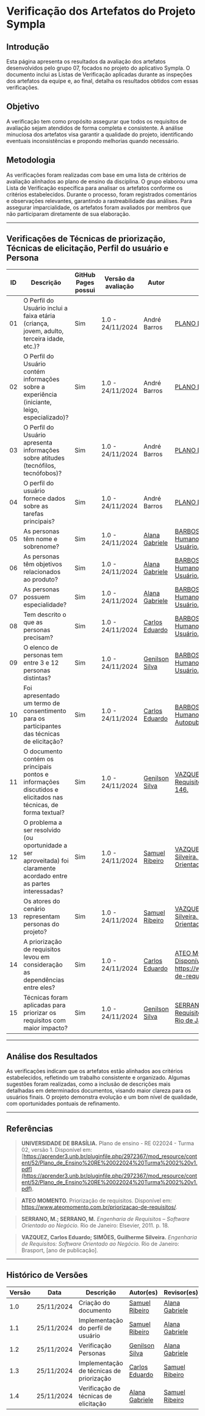 # Verificação dos Artefatos do Projeto Sympla

## Introdução

Esta página apresenta os resultados da avaliação dos artefatos desenvolvidos pelo grupo 07, focados no projeto do aplicativo Sympla. O documento inclui as Listas de Verificação aplicadas durante as inspeções dos artefatos da equipe e, ao final, detalha os resultados obtidos com essas verificações.

## Objetivo

A verificação tem como propósito assegurar que todos os requisitos de avaliação sejam atendidos de forma completa e consistente. A análise minuciosa dos artefatos visa garantir a qualidade do projeto, identificando eventuais inconsistências e propondo melhorias quando necessário.

## Metodologia

As verificações foram realizadas com base em uma lista de critérios de avaliação alinhados ao plano de ensino da disciplina. O grupo elaborou uma Lista de Verificação específica para analisar os artefatos conforme os critérios estabelecidos. Durante o processo, foram registrados comentários e observações relevantes, garantindo a rastreabilidade das análises. Para assegurar imparcialidade, os artefatos foram avaliados por membros que não participaram diretamente de sua elaboração.

---

## Verificações de Técnicas de priorização, Técnicas de elicitação, Perfil do usuário e Persona

| **ID** | **Descrição** | **GitHub Pages possui** | **Versão da avaliação** | **Autor** | **Fonte** |
|--------|---------------|-------------------------|-------------------------|-----------|-----------|
| 01     | O Perfil do Usuário inclui a faixa etária (criança, jovem, adulto, terceira idade, etc.)?             | Sim                     | 1.0 - 24/11/2024                     | André Barros |[PLANO DE ENSINO ](https://github.com/Requisitos-de-Software/2024.2-Threads/blob/main/docs/verifica%C3%A7%C3%A3o/Grupo7/imagens/imgTabela/Captura%20de%20tela%202024-11-24%20205414.jpg) |
| 02     | O Perfil do Usuário contém informações sobre a experiência (iniciante, leigo, especializado)? | Sim | 1.0 - 24/11/2024 | André Barros | [PLANO DE ENSINO ](https://github.com/Requisitos-de-Software/2024.2-Threads/blob/main/docs/verifica%C3%A7%C3%A3o/Grupo7/imagens/imgTabela/Captura%20de%20tela%202024-11-24%20205414.jpg) |
| 03     | O Perfil do Usuário apresenta informações sobre atitudes (tecnófilos, tecnófobos)?	 | Sim | 1.0 - 24/11/2024 | André Barros | [PLANO DE ENSINO ](https://github.com/Requisitos-de-Software/2024.2-Threads/blob/main/docs/verifica%C3%A7%C3%A3o/Grupo7/imagens/imgTabela/Captura%20de%20tela%202024-11-24%20205414.jpg) |
| 04     | O perfil do usuário fornece dados sobre as tarefas principais?	 | Sim | 1.0 - 24/11/2024 | André Barros | [PLANO DE ENSINO ](https://github.com/Requisitos-de-Software/2024.2-Threads/blob/main/docs/verifica%C3%A7%C3%A3o/Grupo7/imagens/imgTabela/Captura%20de%20tela%202024-11-24%20205414.jpg)|
| 05     | As personas têm nome e sobrenome?	 | Sim | 1.0 - 24/11/2024 | [Alana Gabriele](https://github.com/alanagabriele) | [BARBOSA, Simone D. J. et al. Interação Humano-Computador e Experiência do Usuário. 1. ed. Capítulo 8, item 8.2, p. 167.](https://github.com/Requisitos-de-Software/2024.2-Threads/blob/main/docs/planejamento/imagens/ref1.png) |
| 06     | As personas têm objetivos relacionados ao produto?	 | Sim | 1.0 - 24/11/2024 | [Alana Gabriele](https://github.com/alanagabriele) | [BARBOSA, Simone D. J. et al. Interação Humano-Computador e Experiência do Usuário. 1. ed. Capítulo 8, item 8.2, p. 167.](https://github.com/Requisitos-de-Software/2024.2-Threads/blob/main/docs/planejamento/imagens/ref2.png) |
| 07     | As personas possuem especialidade?	 | Sim | 1.0 - 24/11/2024 | [Alana Gabriele](https://github.com/alanagabriele) | [BARBOSA, Simone D. J. et al. Interação Humano-Computador e Experiência do Usuário. 1. ed. Capítulo 8, item 8.2, p. 167. ](https://github.com/Requisitos-de-Software/2024.2-Threads/blob/main/docs/planejamento/imagens/ref3.png) |
| 08     | Tem descrito o que as personas precisam?	 | Sim | 1.0 - 24/11/2024 | [Carlos Eduardo](https://github.com/dudupaz) | [BARBOSA, Simone D. J. et al. Interação Humano-Computador e Experiência do Usuário. 1. ed. Capítulo 8, item 8.2, p. 167. ](https://github.com/Requisitos-de-Software/2024.2-Threads/blob/main/docs/planejamento/imagens/ref4.png) |
| 09     | O elenco de personas tem entre 3 e 12 personas distintas?	 | Sim | 1.0 - 24/11/2024 | [Genilson Silva](https://github.com/GenilsonJrs) | [BARBOSA, Simone D. J. et al. Interação Humano-Computador e Experiência do Usuário. 1. ed. Capítulo 8, item 8.2, p. 169. ](https://github.com/Requisitos-de-Software/2024.2-Threads/blob/main/docs/planejamento/imagens/ref5.png) |
| 10     | Foi apresentado um termo de consentimento para os participantes das técnicas de elicitação?  | Sim | 1.0 - 24/11/2024 | [Carlos Eduardo](https://github.com/dudupaz) | [BARBOSA, Simone Diniz Junqueira. Interação Humano Computador e Experiência do Usuário. Autopublicação, 2021. ](imagens/etapa2/10.png) |
| 11     |  O documento contém os principais pontos e informações discutidos e elicitados nas técnicas, de forma textual? | Sim | 1.0 - 24/11/2024 | [Genilson Silva](https://github.com/GenilsonJrs) | [VAZQUEZ, C. E.; SIMÕES, G. S. Engenharia de Requisitos. Rio de Janeiro: Elsevier, 2015, p. 146.  ](/docs/verificação/Grupo7/imagens/etapa2/11.png) |
| 12     | O problema a ser resolvido (ou oportunidade a ser aproveitada) foi claramente acordado entre as partes interessadas?  | Sim | 1.0 - 24/11/2024 | [Samuel Ribeiro](https://github.com/SamuelRicosta) | [VAZQUEZ, Carlos Eduardo; SIMÕES, Guilherme Silveira.  Engenharia de Requisitos: Software Orientado ao Negócio.  Rio de Janeiro: Brasport. ](/docs/verificação/Grupo7/imagens/etapa2/12.png) |
| 13     | Os atores do cenário representam personas do projeto? | Sim | 1.0 - 24/11/2024 | [Samuel Ribeiro](https://github.com/SamuelRicosta) | [VAZQUEZ, Carlos Eduardo; SIMÕES, Guilherme Silveira.  Engenharia de Requisitos: Software Orientado ao Negócio.  Rio de Janeiro: Brasport.](/docs/verificação/Grupo7/imagens/etapa2/13.png) |
| 14     | A priorização de requisitos levou em consideração as dependências entre eles?  | Sim | 1.0 - 24/11/2024 | [Carlos Eduardo](https://github.com/dudupaz) | [ATEO MOMENTO. Priorização de requisitos. Disponível em: https://www.ateomomento.com.br/priorizacao-de-requisitos/. Acesso em: 23 jan. 2025. ](/docs/verificação/Grupo7/imagens/etapa2/14.png) |
| 15     | Técnicas foram aplicadas para priorizar os requisitos com maior impacto?  | Sim | 1.0 - 24/11/2024 | [Genilson Silva](https://github.com/GenilsonJrs) | [SERRANO, M.; SERRANO, M. Engenharia de Requisitos – Software Orientado ao Negócio. Rio de Janeiro: Elsevier, 2011, p. 18.](/docs/verificação/Grupo7/imagens/etapa2/15.png) |

---

## Análise dos Resultados

As verificações indicam que os artefatos estão alinhados aos critérios estabelecidos, refletindo um trabalho consistente e organizado. Algumas sugestões foram realizadas, como a inclusão de descrições mais detalhadas em determinados documentos, visando maior clareza para os usuários finais. O projeto demonstra evolução e um bom nível de qualidade, com oportunidades pontuais de refinamento.

---

## Referências


> **UNIVERSIDADE DE BRASÍLIA.** Plano de ensino - RE 022024 - Turma 02, versão 1. Disponível em: [https://aprender3.unb.br/pluginfile.php/2972367/mod_resource/content/52/Plano_de_Ensino%20RE%20022024%20Turma%2002%20v1.pdf](https://aprender3.unb.br/pluginfile.php/2972367/mod_resource/content/52/Plano_de_Ensino%20RE%20022024%20Turma%2002%20v1.pdf).

> **ATEO MOMENTO.** Priorização de requisitos. Disponível em: <https://www.ateomomento.com.br/priorizacao-de-requisitos/>.

> **SERRANO, M.; SERRANO, M.** *Engenharia de Requisitos – Software Orientado ao Negócio.* Rio de Janeiro: Elsevier, 2011. p. 18.

> **VAZQUEZ, Carlos Eduardo; SIMÕES, Guilherme Silveira.** *Engenharia de Requisitos: Software Orientado ao Negócio.* Rio de Janeiro: Brasport, [ano de publicação].  

---

## Histórico de Versões

| **Versão** | **Data**   | **Descrição**                            | **Autor(es)**                                      | **Revisor(es)**                                    |
| ---------- | ---------- | ---------------------------------------- | -------------------------------------------------- | -------------------------------------------------- |
| 1.0        | 25/11/2024 | Criação do documento                     | [Samuel Ribeiro](https://github.com/SamuelRicosta) | [Alana Gabriele](https://github.com/alanagabriele) |
| 1.1        | 25/11/2024 | Implementação do perfil de usuário       | [Samuel Ribeiro](https://github.com/SamuelRicosta) | [Alana Gabriele](https://github.com/alanagabriele) |
| 1.2        | 25/11/2024 | Verificação Personas                     | [Genilson Silva](https://github.com/GenilsonJrs)   | [Alana Gabriele](https://github.com/alanagabriele) |
| 1.3        | 25/11/2024 | Implementação de técnicas de priorização | [Carlos Eduardo](https://github.com/dudupaz)       | [Samuel Ribeiro](https://github.com/SamuelRicosta) |
| 1.4        | 25/11/2024 | Verificação de técnicas de elicitação    | [Alana Gabriele](https://github.com/alanagabriele) | [Samuel Ribeiro](https://github.com/SamuelRicosta) |
